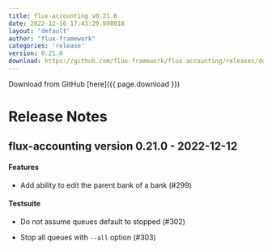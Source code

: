 ```yaml
---
title: flux-accounting v0.21.0
date: 2022-12-16 17:43:29.898018
layout: 'default'
author: "flux-framework"
categories: 'release'
version: 0.21.0
download: https://github.com/flux-framework/flux-accounting/releases/download/v0.21.0/flux-accounting-0.21.0.tar.gz
---
```


Download from GitHub [here]({{ page.download }})

# Release Notes

flux-accounting version 0.21.0 - 2022-12-12
-------------------------------------------

#### Features

* Add ability to edit the parent bank of a bank (#299)

#### Testsuite

* Do not assume queues default to stopped (#302)

* Stop all queues with `--all` option (#303)
